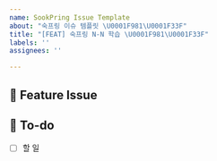 ```yaml
---
name: SookPring Issue Template
about: "숙프링 이슈 템플릿 \U0001F981\U0001F33F"
title: "[FEAT] 숙프링 N-N 학습 \U0001F981\U0001F33F"
labels: ''
assignees: ''

---
```


## 📌 Feature Issue
<!-- 학습한 내용에 대해 설명해주세요-->


## 📝 To-do
<!-- 해야 할 일들에 대해 적어주세요 -->
- [ ] 할 일
